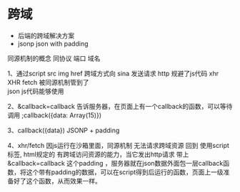 # 跨域
- 后端的跨域解决方案
- jsonp json with padding

同源机制的概念
同协议 端口 域名

1、通过script src img href 跨域方式向 sina 发送请求 http
规避了js代码 xhr XHR fetch 被同源机制管到了  
json js代码能够使用

2、&callback=callback 
告诉服务器，在页面上有一个callback的函数，可以等待调用
;callback({data: Array(15)})

3、callback({data})   JSONP + padding

4、xhr/fetch 因js运行在沙箱里面，同源机制 无法请求跨域资源
回到 使用script标签, html规定的 有跨域访问资源的能力，当它发出http请求 
带上&callback=callback 这个padding ，服务器就在json数据外面包一层callback函数，将这个带有padding的数据，可以在script得到后运行的函数，页面上一级准备好了这个函数，从而效果一样。

